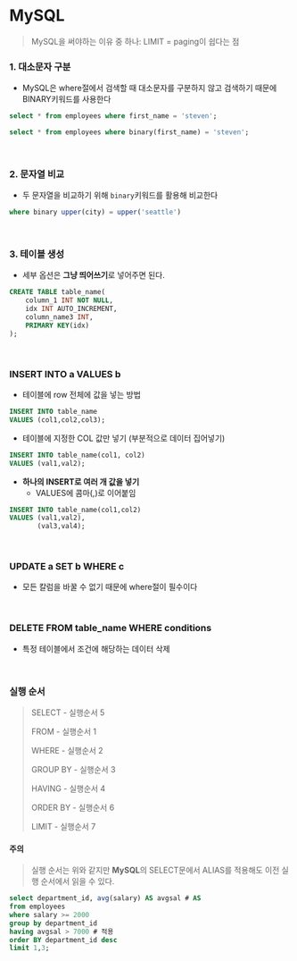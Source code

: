 # MySQL

> MySQL을 써야하는 이유 중 하나: LIMIT = paging이 쉽다는 점

### 1. 대소문자 구분

* MySQL은 where절에서 검색할 때 대소문자를 구분하지 않고 검색하기 때문에 BINARY키워드를 사용한다

```sql
select * from employees where first_name = 'steven';
```

```sql
select * from employees where binary(first_name) = 'steven';
```

​        

### 2. 문자열 비교

* 두 문자열을 비교하기 위해 `binary`키워드를 활용해 비교한다

```sql
where binary upper(city) = upper('seattle')
```

​          

### 3. 테이블 생성

* 세부 옵션은 **그냥 띄어쓰기**로 넣어주면 된다.

```sql
CREATE TABLE table_name(
	column_1 INT NOT NULL,
	idx INT AUTO_INCREMENT,
	column_name3 INT,
    PRIMARY KEY(idx)
);
```

​         

### INSERT INTO a VALUES b

* 테이블에 row 전체에 값을 넣는 방법

```sql
INSERT INTO table_name
VALUES (col1,col2,col3);
```

* 테이블에 지정한 COL 값만 넣기 (부분적으로 데이터 집어넣기)

```sql
INSERT INTO table_name(col1, col2)
VALUES (val1,val2);
```

* **하나의 INSERT로 여러 개 값을 넣기**
  * VALUES에 콤마(,)로 이어붙임

```SQL
INSERT INTO table_name(col1,col2)
VALUES (val1,val2),
	   (val3,val4);
```

​         

### UPDATE a SET b WHERE c

* 모든 칼럼을 바꿀 수 없기 때문에 where절이 필수이다

​        

### DELETE  FROM  table_name  WHERE conditions

* 특정 테이블에서 조건에 해당하는 데이터 삭제

​            

### 실행 순서

> SELECT - 실행순서 5
>
> FROM - 실행순서 1
>
> WHERE - 실행순서 2
>
> GROUP BY - 실행순서 3
>
> HAVING - 실행순서 4
>
> ORDER BY - 실행순서 6
>
> LIMIT - 실행순서 7

#### 주의

> 실행 순서는 위와 같지만 **MySQL**의 SELECT문에서 ALIAS를 적용해도 이전 실행 순서에서 읽을 수 있다.

```sql
select department_id, avg(salary) AS avgsal # AS
from employees
where salary >= 2000
group by department_id
having avgsal > 7000 # 적용
order BY department_id desc
limit 1,3;
```

